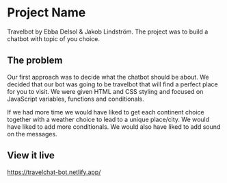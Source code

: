 # Project Name

Travelbot by Ebba Delsol & Jakob Lindström.
The project was to build a chatbot with topic of you choice.

## The problem

Our first approach was to decide what the chatbot should be about. We decided that our bot was going to be travelbot that will find a perfect place for you to visit. We were given HTML and CSS styling and focused on JavaScript variables, functions and conditionals.

If we had more time we would have liked to get each continent choice together with a weather choice to lead to a unique place/city. We would have liked to add more conditionals. We would also have liked to add sound on the messages.

## View it live

https://travelchat-bot.netlify.app/

